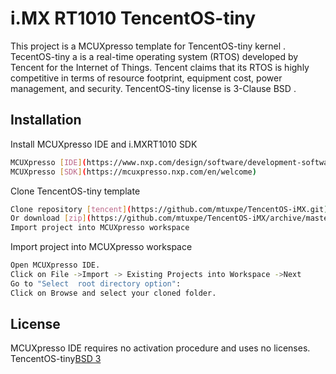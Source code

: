 # i.MX RT1010 TencentOS-tiny
This project is a MCUXpresso template for TencentOS-tiny kernel .
TecentOS-tiny  a is a real-time operating system (RTOS) developed by Tencent for the Internet of Things. 
Tencent claims that its RTOS is highly competitive in terms of resource footprint, equipment cost, power management, and security.
TencentOS-tiny license is 3-Clause BSD .
## Installation
Install MCUXpresso IDE and i.MXRT1010 SDK
```bash
MCUXpresso [IDE](https://www.nxp.com/design/software/development-software/mcuxpresso-software-and-tools/mcuxpresso-integrated-development-environment-ide)
MCUXpresso [SDK](https://mcuxpresso.nxp.com/en/welcome)
```
Clone TencentOS-tiny template
```bash
Clone repository [tencent](https://github.com/mtuxpe/TencentOS-iMX.git)
Or download [zip](https://github.com/mtuxpe/TencentOS-iMX/archive/master.zip) version
Import project into MCUXpresso workspace

```
Import project into MCUXpresso workspace
```bash
Open MCUXpresso IDE.
Click on File ->Import -> Existing Projects into Workspace ->Next
Go to "Select  root directory option":
Click on Browse and select your cloned folder.

```

## License

MCUXpresso IDE requires no activation procedure and uses no licenses.
TencentOS-tiny[BSD 3](https://github.com/Tencent/TencentOS-tiny/blob/master/LICENSE)